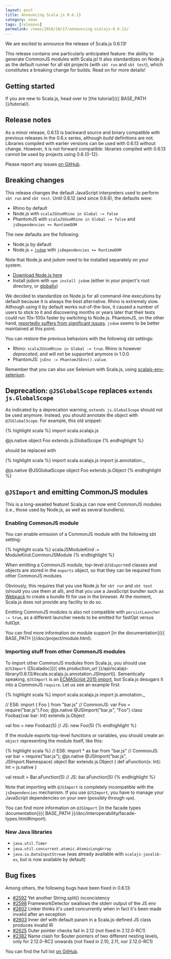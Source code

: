 ```yaml
---
layout: post
title: Announcing Scala.js 0.6.13
category: news
tags: [releases]
permalink: /news/2016/10/17/announcing-scalajs-0.6.13/
---
```



We are excited to announce the release of Scala.js 0.6.13!

This release contains one particularly anticipated feature: the ability to generate CommonJS modules with Scala.js!
It also standardizes on Node.js as the default runner for all sbt projects (with `sbt run` and `sbt test`), which constitutes a breaking change for builds.
Read on for more details!

<!--more-->

## Getting started

If you are new to Scala.js, head over to
[the tutorial]({{ BASE_PATH }}/tutorial/).

## Release notes

As a minor release, 0.6.13 is backward source and binary compatible with previous releases in the 0.6.x series, although *build* definitions are not.
Libraries compiled with earlier versions can be used with 0.6.13 without change.
However, it is not forward compatible: libraries compiled with 0.6.13 cannot be used by projects using 0.6.{0-12}.

Please report any issues [on GitHub](https://github.com/scala-js/scala-js/issues).

## Breaking changes

This release changes the default JavaScript interpreters used to perform `sbt run` and `sbt test`.
Until 0.6.12 (and since 0.6.6), the defaults were:

* Rhino by default
* Node.js with `scalaJSUseRhino in Global := false`
* PhantomJS with `scalaJSUseRhino in Global := false` and `jsDependencies += RuntimeDOM`

The new defaults are the following:

* Node.js by default
* Node.js + [`jsdom`](https://github.com/jsdom/jsdom) with `jsDependencies += RuntimeDOM`

Note that Node.js and jsdom need to be installed separately on your system.

* [Download Node.js here](https://nodejs.org/en/download/)
* Install jsdom with `npm install jsdom` (either in your project's root directory, or [globally](https://docs.npmjs.com/getting-started/installing-npm-packages-globally))

We decided to standardize on Node.js for all command-line executions by default because it is always the best alternative.
Rhino is extremely slow.
Although using it by default works out-of-the-box, it caused a number of users to stick to it and discovering months or years later that their tests could run 10x-100x faster by switching to Node.js.
PhantomJS, on the other hand, [reportedly suffers from significant issues](https://github.com/scala-js/scala-js/issues/1881).
`jsdom` seems to be better maintained at this point.

You can restore the previous behaviors with the following sbt settings:

* Rhino: `scalaJSUseRhino in Global := true`.
  Rhino is however *deprecated*, and will not be supported anymore in 1.0.0.
* PhantomJS: `jsEnv := PhantomJSEnv().value`.

Remember that you can also use Selenium with Scala.js, using [scalajs-env-selenium](https://github.com/scala-js/scala-js-env-selenium).

## Deprecation: `@JSGlobalScope` replaces `extends js.GlobalScope`

As indicated by a deprecation warning, `extends js.GlobalScope` should not be used anymore.
Instead, you should annotate the object with `@JSGlobalScope`.
For example, this old snippet:

{% highlight scala %}
import scala.scalajs.js

@js.native
object Foo extends js.GlobalScope
{% endhighlight %}

should be replaced with

{% highlight scala %}
import scala.scalajs.js
import js.annotation._

@js.native
@JSGlobalScope
object Foo extends js.Object
{% endhighlight %}

## `@JSImport` and emitting CommonJS modules

This is a long-awaited feature!
Scala.js can now emit CommonJS modules (i.e., those used by Node.js, as well as several bundlers).

### Enabling CommonJS module

You can enable emission of a CommonJS module with the following sbt setting:

{% highlight scala %}
scalaJSModuleKind := ModuleKind.CommonJSModule
{% endhighlight %}

When emitting a CommonJS module, top-level `@JSExport`ed classes and objects are stored in the `exports` object, so that they can be required from other CommonJS modules.

Obviously, this requires that you use Node.js for `sbt run` and `sbt test` (should you use them at all), and that you use a JavaScript bundler such as [Webpack](https://webpack.github.io/docs/) to create a bundle fit for use in the browser.
At the moment, Scala.js does not provide any facility to do so.

Emitting CommonJS modules is also not compatible with `persistLauncher := true`, as a different launcher needs to be emitted for fastOpt versus fullOpt.

You can find more information on module support [in the documentation]({{ BASE_PATH }}/doc/project/module.html).

### Importing stuff from other CommonJS modules

To import other CommonJS modules from Scala.js, you should use `@JSImport` ([Scaladoc]({{ site.production_url }}/api/scalajs-library/0.6.13/#scala.scalajs.js.annotation.JSImport)).
Semantically speaking, `@JSImport` is an [ECMAScript 2015 import](https://developer.mozilla.org/en-US/docs/Web/JavaScript/Reference/Statements/import), but Scala.js desugars it into a CommonJS `require`.
Let us see an example first:

{% highlight scala %}
import scala.scalajs.js
import js.annotation._

// ES6:      import { Foo } from "bar.js"
// CommonJS: var Foo = require("bar.js").Foo;
@js.native
@JSImport("bar.js", "Foo")
class Foobaz(var bar: Int) extends js.Object

val foo = new Foobaz(5) // JS: new Foo(5)
{% endhighlight %}

If the module exports top-level functions or variables, you should create an `object` representing the module itself, like this:

{% highlight scala %}
// ES6:      import * as bar from "bar.js"
// CommonJS: var bar = require("bar.js");
@js.native
@JSImport("bar.js", JSImport.Namespace)
object Bar extends js.Object {
  def aFunction(x: Int): Int = js.native
}

val result = Bar.aFunction(5) // JS: bar.aFunction(5)
{% endhighlight %}

Note that importing with `@JSImport` is completely incompatible with the `jsDependencies` mechanism.
If you use `@JSImport`, you have to manage your JavaScript dependencies on your own (possibly through `npm`).

You can find more information on `@JSImport` [in the facade types documentation]({{ BASE_PATH }}/doc/interoperability/facade-types.html#import).

### New Java libraries

* `java.util.Timer`
* `java.util.concurrent.atomic.AtomicLongArray`
* `java.io.DataInputStream` (was already available with `scalajs-javalib-ex`, but is now available by default)

## Bug fixes

Among others, the following bugs have been fixed in 0.6.13:

* [#2592](https://github.com/scala-js/scala-js/issues/2592) Yet another String.split() inconcistency
* [#2598](https://github.com/scala-js/scala-js/issues/2598) FrameworkDetector swallows the stderr output of the JS env
* [#2602](https://github.com/scala-js/scala-js/issues/2602) Linker thinks it's used concurrently when in fact it's been made invalid after an exception
* [#2603](https://github.com/scala-js/scala-js/issues/2603) Inner def with default param in a Scala.js-defined JS class produces invalid IR
* [#2625](https://github.com/scala-js/scala-js/issues/2625) Outer pointer checks fail in 2.12 (not fixed in 2.12.0-RC1)
* [#2382](https://github.com/scala-js/scala-js/issues/2382) Name clash for $outer pointers of two different nesting levels, only for 2.12.0-RC2 onwards (not fixed in 2.10, 2.11, nor 2.12.0-RC1)

You can find the full list [on GitHub](https://github.com/scala-js/scala-js/milestone/41?closed=1).
